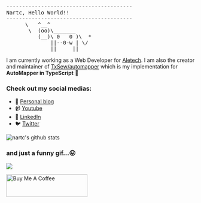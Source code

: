 <pre>
----------------------------------------
<span>Nartc, Hello World!!</span>
----------------------------------------
      \   ^__^
       \  (oo)\_______
          (__)\ 0   0 )\  *
              ||--0-w | \/
              ||     ||
</pre>

I am currently working as a Web Developer for [Aletech](https://aletech.co). I am also the creator and maintainer of [TxSew/automapper](https://github.com/TxSew) which is my implementation for **AutoMapper in TypeScript** 👋

### Check out my social medias:

- 💬 [Personal blog]()
- 📹 [Youtube](https://www.youtube.com/channel)
- 🔗 [LinkedIn](https://www.linkedin.com/)
- 🐦 [Twitter](https://twitter.com)

![nartc's github stats](https://github-readme-stats.vercel.app/api?username=nartc&show_icons=true)

### and just a funny gif...😛
![](https://media.giphy.com/media/13GIgrGdslD9oQ/giphy.gif)

<a href="https://www.buymeacoffee.com/" target="_blank">
  <img src="https://cdn.buymeacoffee.com/buttons/v2/default-blue.png" alt="Buy Me A Coffee" width="200" style="height: 60px !important;width: 217px !important;" >
</a>
